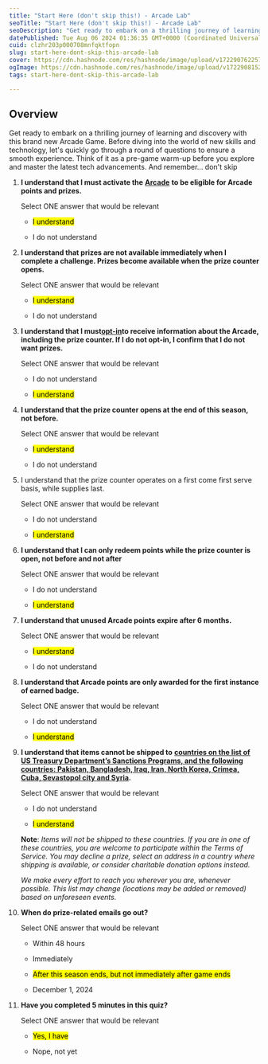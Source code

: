 ```yaml
---
title: "Start Here (don't skip this!) - Arcade Lab"
seoTitle: "Start Here (don't skip this!) - Arcade Lab"
seoDescription: "Get ready to embark on a thrilling journey of learning and discovery with this brand new Arcade Game. Before diving into the world of new skills and technol"
datePublished: Tue Aug 06 2024 01:36:35 GMT+0000 (Coordinated Universal Time)
cuid: clzhr203p000708mnfqktfopn
slug: start-here-dont-skip-this-arcade-lab
cover: https://cdn.hashnode.com/res/hashnode/image/upload/v1722907622571/2db37919-84c0-426b-9de2-cb7b68ced437.png
ogImage: https://cdn.hashnode.com/res/hashnode/image/upload/v1722908152791/20366ffb-b90e-491b-b5f1-612854fa498d.png
tags: start-here-dont-skip-this-arcade-lab

---
```


## **Overview**

Get ready to embark on a thrilling journey of learning and discovery with this brand new Arcade Game. Before diving into the world of new skills and technology, let's quickly go through a round of questions to ensure a smooth experience. Think of it as a pre-game warm-up before you explore and master the latest tech advancements. And remember... don't skip

1. **I understand that I must activate the** [**Arcade**](https://www.qwiklabs.info/lv0h05gvau) **to be eligible for Arcade points and prizes.**
    
    Select ONE answer that would be relevant
    
    * <mark>I understand</mark>
        
    * I do not understand
        
2. **I understand that prizes are not available immediately when I complete a challenge. Prizes become available when the prize counter opens.**
    
    Select ONE answer that would be relevant
    
    * <mark>I understand</mark>
        
    * I do not understand
        
3. **I understand that I must**[**opt-in**](https://support.google.com/qwiklabs/answer/10703238)**to receive information about the Arcade, including the prize counter. If I do not opt-in, I confirm that I do not want prizes.**
    
    Select ONE answer that would be relevant
    
    * I do not understand
        
    
    * <mark>I understand</mark>
        
4. **I understand that the prize counter opens at the end of this season, not before.**
    
    Select ONE answer that would be relevant
    
    * <mark>I understand</mark>
        
    * I do not understand
        
5. I understand that the prize counter operates on a first come first serve basis, while supplies last.
    
    Select ONE answer that would be relevant
    
    * I do not understand
        
    * <mark>I understand</mark>
        
6. **I understand that I can only redeem points while the prize counter is open, not before and not after**
    
    Select ONE answer that would be relevant
    
    * I do not understand
        
    * <mark>I understand</mark>
        
7. **I understand that unused Arcade points expire after 6 months.**
    
    Select ONE answer that would be relevant
    
    * <mark>I understand</mark>
        
    * I do not understand
        
8. **I understand that Arcade points are only awarded for the first instance of earned badge.**
    
    Select ONE answer that would be relevant
    
    * I do not understand
        
    
    * <mark>I understand</mark>
        
9. **I understand that items cannot be shipped to** [**countries on the list of US Treasury Department’s Sanctions Programs, and the following countries: Pakistan, Bangladesh, Iraq, Iran, North Korea, Crimea, Cuba, Sevastopol city and Syria**](https://home.treasury.gov/policy-issues/financial-sanctions/sanctions-programs-and-country-information)**.**
    
    Select ONE answer that would be relevant
    
    * I do not understand
        
    * <mark>I understand</mark>
        
    
    **Note**: *Items will not be shipped to these countries. If you are in one of these countries, you are welcome to participate within the Terms of Service. You may decline a prize, select an address in a country where shipping is available, or consider charitable donation options instead.*
    
    *We make every effort to reach you wherever you are, whenever possible. This list may change (locations may be added or removed) based on unforeseen events.*
    
10. **When do prize-related emails go out?**
    
    Select ONE answer that would be relevant
    
    * Within 48 hours
        
    * Immediately
        
    * <mark>After this season ends, but not immediately after game ends</mark>
        
    * December 1, 2024
        
11. **Have you completed 5 minutes in this quiz?**
    
    Select ONE answer that would be relevant
    
    * <mark>Yes, I have</mark>
        
    * Nope, not yet